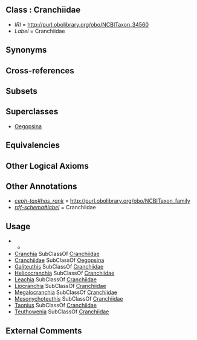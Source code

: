 
## Class : Cranchiidae

 * *IRI* = http://purl.obolibrary.org/obo/NCBITaxon_34560
 * *Label* = Cranchiidae

## Synonyms


## Cross-references


## Subsets


## Superclasses

 * [Oegopsina](../../NCBITaxon/42/NCBITaxon_34542.md)

## Equivalencies


## Other Logical Axioms


## Other Annotations

 * *[ceph-tax#has_rank](../../ceph-tax#has/nk/ceph-tax#has_rank.md)* = http://purl.obolibrary.org/obo/NCBITaxon_family
 * *[rdf-schema#label](../../el/rdf-schema#label.md)* = Cranchiidae

## Usage

 * -
 * [Cranchia](../../NCBITaxon/03/NCBITaxon_61703.md) SubClassOf [Cranchiidae](../../NCBITaxon/60/NCBITaxon_34560.md)
 * [Cranchiidae](../../NCBITaxon/60/NCBITaxon_34560.md) SubClassOf [Oegopsina](../../NCBITaxon/42/NCBITaxon_34542.md)
 * [Galiteuthis](../../NCBITaxon/97/NCBITaxon_279097.md) SubClassOf [Cranchiidae](../../NCBITaxon/60/NCBITaxon_34560.md)
 * [Helicocranchia](../../NCBITaxon/32/NCBITaxon_78432.md) SubClassOf [Cranchiidae](../../NCBITaxon/60/NCBITaxon_34560.md)
 * [Leachia](../../NCBITaxon/61/NCBITaxon_34561.md) SubClassOf [Cranchiidae](../../NCBITaxon/60/NCBITaxon_34560.md)
 * [Liocranchia](../../NCBITaxon/63/NCBITaxon_34563.md) SubClassOf [Cranchiidae](../../NCBITaxon/60/NCBITaxon_34560.md)
 * [Megalocranchia](../../NCBITaxon/99/NCBITaxon_279099.md) SubClassOf [Cranchiidae](../../NCBITaxon/60/NCBITaxon_34560.md)
 * [Mesonychoteuthis](../../NCBITaxon/56/NCBITaxon_559556.md) SubClassOf [Cranchiidae](../../NCBITaxon/60/NCBITaxon_34560.md)
 * [Taonius](../../NCBITaxon/36/NCBITaxon_78436.md) SubClassOf [Cranchiidae](../../NCBITaxon/60/NCBITaxon_34560.md)
 * [Teuthowenia](../../NCBITaxon/01/NCBITaxon_279101.md) SubClassOf [Cranchiidae](../../NCBITaxon/60/NCBITaxon_34560.md)

## External Comments

